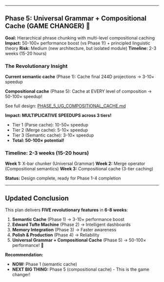 
---

## Phase 5: Universal Grammar + Compositional Cache (GAME CHANGER) 🚀

**Goal:** Hierarchical phrase chunking with multi-level compositional caching
**Impact:** 50-100× performance boost (vs Phase 1!) + principled linguistic theory
**Risk:** Medium (new architecture, but isolated module)
**Timeline:** 2-3 weeks (15-20 hours)

### The Revolutionary Insight

**Current semantic cache** (Phase 1): Cache final 244D projections → 3-10× speedup

**Compositional cache** (Phase 5): Cache at EVERY level of composition → 50-100× speedup!

See full design: [PHASE_5_UG_COMPOSITIONAL_CACHE.md](PHASE_5_UG_COMPOSITIONAL_CACHE.md)

**Impact: MULTIPLICATIVE SPEEDUPS across 3 tiers!**
- Tier 1 (Parse cache): 10-50× speedup
- Tier 2 (Merge cache): 5-10× speedup  
- Tier 3 (Semantic cache): 3-10× speedup
- **Total: 50-100× potential!**

### Timeline: 2-3 weeks (15-20 hours)

**Week 1:** X-bar chunker (Universal Grammar)
**Week 2:** Merge operator (Compositional semantics)
**Week 3:** Compositional cache (3-tier caching)

**Status:** Design complete, ready for Phase 1-4 completion

---

## Updated Conclusion

This plan delivers **FIVE revolutionary features** in **6-8 weeks**:

1. **Semantic Cache** (Phase 1) → 3-10× performance boost
2. **Edward Tufte Machine** (Phase 2) → Intelligent dashboards
3. **Memory Integration** (Phase 3) → Faster awareness
4. **Polish & Production** (Phase 4) → Reliability
5. **Universal Grammar + Compositional Cache** (Phase 5) → 50-100× performance! 🚀

**Recommendation:** 
- **NOW:** Phase 1 (semantic cache)
- **NEXT BIG THING:** Phase 5 (compositional cache) - This is the game changer!

